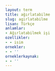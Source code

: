 ```yaml
---
layout: term
title: ağırlatabilme
slug: agirlatabilme
lisan: Türkçe
anlamlar:
- Ağırlatabilmek işi
ozellikler:
- - isim
ornekler:
- - ''
orneklerkaynak:
- - ''
---
```

